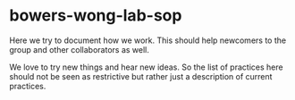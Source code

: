 # bowers-wong-lab-sop
Here we try to document how we work. This should help newcomers to the group and other collaborators as well.

We love to try new things and hear new ideas. So the list of practices here should not be seen as restrictive but rather just a description of current practices.
